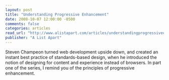 ```yaml
---
layout: post
title: "Understanding Progressive Enhancement"
date: 2008-10-07 12:00:00 -0500
comments: false
categories: articles
read_url: "http://www.alistapart.com/articles/understandingprogressiveenhancement"
publisher: "A List Apart"
---
```


Steven Champeon turned web development upside down, and created an instant best practice of standards-based design, when he introduced the notion of designing for content and experience instead of browsers. In part one of the series, I remind you of the principles of progressive enhancement.